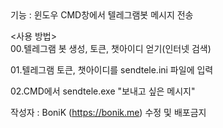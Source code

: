 <SendTele>
기능 : 윈도우 CMD창에서 텔레그램봇 메시지 전송  
  
 
<사용 방법>  
00.텔레그램 봇 생성, 토큰, 챗아이디 얻기(인터넷 검색)
  
01.텔레그램 토큰, 챗아이디를 sendtele.ini 파일에 입력
  
02.CMD에서 sendtele.exe "보내고 싶은 메시지"


작성자 : BoniK (https://bonik.me)
수정 및 배포금지
